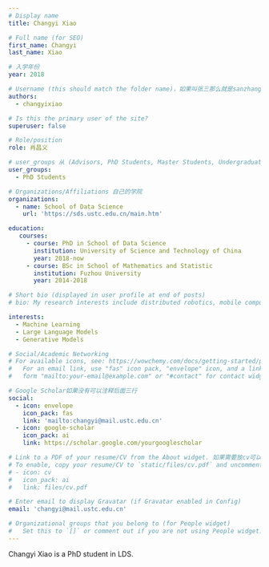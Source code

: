 ```yaml
---
# Display name
title: Changyi Xiao

# Full name (for SEO)
first_name: Changyi
last_name: Xiao

# 入学年份
year: 2018

# Username (this should match the folder name)，如果叫张三那么就是sanzhang
authors:
  - changyixiao

# Is this the primary user of the site? 
superuser: false

# Role/position 
role: 肖昌义

# user_groups 从 (Advisors, PhD Students, Master Students, Undergraduate) 从这四个里面选
user_groups:
  - PhD Students

# Organizations/Affiliations 自己的学院
organizations:
  - name: School of Data Science
    url: 'https://sds.ustc.edu.cn/main.htm'

education:
   courses:
     - course: PhD in School of Data Science
       institution: University of Science and Technology of China
       year: 2018-now
     - course: BSc in School of Mathematics and Statistic
       institution: Fuzhou University
       year: 2014-2018

# Short bio (displayed in user profile at end of posts)
# bio: My research interests include distributed robotics, mobile computing and programmable matter.

interests:
  - Machine Learning
  - Large Language Models
  - Generative Models

# Social/Academic Networking
# For available icons, see: https://wowchemy.com/docs/getting-started/page-builder/#icons
#   For an email link, use "fas" icon pack, "envelope" icon, and a link in the
#   form "mailto:your-email@example.com" or "#contact" for contact widget.

# Google Scholar如果没有可以注释后面三行
social:
  - icon: envelope
    icon_pack: fas
    link: 'mailto:changyi@mail.ustc.edu.cn'
  - icon: google-scholar
    icon_pack: ai
    link: https://scholar.google.com/yourgooglescholar

# Link to a PDF of your resume/CV from the About widget. 如果需要放cv可以发给我
# To enable, copy your resume/CV to `static/files/cv.pdf` and uncomment the lines below.
# - icon: cv
#   icon_pack: ai
#   link: files/cv.pdf

# Enter email to display Gravatar (if Gravatar enabled in Config)
email: 'changyi@mail.ustc.edu.cn'

# Organizational groups that you belong to (for People widget)
#   Set this to `[]` or comment out if you are not using People widget.
---
```


Changyi Xiao is a PhD student in LDS.
